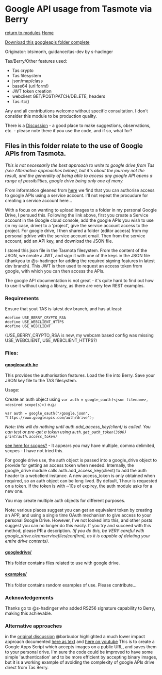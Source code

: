 # Google API usage from Tasmote via Berry

[return to modules](../README.md)
[Home](../../README.md)

[Download this googleapis folder complete](https://download-directory.github.io/?url=https://github.com/tasmota/Berry_playground/tree/main/modules/googleapis)

Originator: btsimonh, guidance/tas-dev by s-hadinger

Tas/Berry/Other features used:
* Tas crypto
* Tas filesystem
* json/map/class
* base64 (url form!)
* JWT token creation
* webclient GET/POST/PATCH/DELETE, headers
* Tas rtc()

Any and all contributions welcome without specific consultation.  I don't consider this module to be production quality.

There is a [Discussion](https://github.com/tasmota/Berry_playground/discussions/15) - a good place to make suggestions, observations, etc. - please note there if you use the code, and if so, what for?

## Files in this folder relate to the use of Google APIs from Tasmota.

_This is not necessarily the best approach to write to google drive from Tas (see Alternative approaches below), but it's about the journey not the result, and the generality of being able to access any google API opens a range of possibilities, google drive being only one of many._

From information gleaned from [here](https://medium.com/@nschairer/automating-google-drive-uploads-with-google-drive-api-curl-196989ffb6ce) we find that you can authorise access to google APIs using a service account.  I'll not repeat the procudure for creating a service account here...

With a focus on wanting to upload images to a folder in my personal Google Drive, I persued this.  Following the link above, first you create a Service account in the Google cloud console, add the google APIs you wish to use (in my case, drive) to a 'project', give the service account access to the project.  For google drive, I then shared a folder (editor access) from my personal gdrive with the service account email.  Then from the service account, add an API key, and download the JSON file.

I stored this json file in the Tasmota filesystem.  From the content of the JSON, we create a JWT, and sign it with one of the keys in the JSON file (thankyou to @s-hadinger for adding the required signing features in latest dev branch).  This JWT is then used to request an access token from google, with which you can then access the APIs.

The google API documentation is not great - it's quite hard to find out how to use it without using a library, as there are very few REST examples.

### Requirements

Ensure that yout TAS is latest dev branch, and has at least:
```
#define USE_BERRY_CRYPTO_RSA
#define USE_WEBCLIENT_HTTPS
#define USE_WEBCLIENT
```
(USE_BERRY_CRYPTO_RSA is new, my webcam based config was missing USE_WEBCLIENT, USE_WEBCLIENT_HTTPS?)

### Files:

#### [googleoauth.be](./googleoauth.be)
This provides the authorisation features.  Load the file into Berry.  Save your JSON key file to the TAS filesystem.

Usage:

Create an auth object using `var auth = google_oauth(<json filename>, <desired scope(s)>)` e.g.:

`var auth = google_oauth("/google.json", "https://www.googleapis.com/auth/drive");`

_Note: this will do nothing until auth.add_access_key(client) is called.  You can test or pre-get a token using `auth.get_oath_token(3600) print(auth.access_token)`_

[see here for scopes?](https://developers.google.com/identity/protocols/oauth2/scopes) - It appears you may have multiple, comma delimited, scopes - I have not tried this.

For google drive use, the auth object is passed into a google_drive object to provide for getting an access token when needed.  Internally, the google_drive module calls auth.add_access_key(client) to add the auth header to a webclient instance.  A new access_token is only obtained when required, so an auth object can be long lived.  By default, 1 hour is requested on a token.  If the token is with ~10s of expirey, the auth module asks for a new one.

You may create multiple auth objects for different purposes.

Note: various places suggest you can get an equivalent token by creating an APP, and using a single time OAuth mechanism to give access to your personal Google Drive.  However, I've not looked into this, and other posts suggest you can no longer do this easily.  If you try and succeed with this method, please PR a description. _(if you do this, be VERY careful with google_drive.cleanservicefiles(confirm), as it is capable of deleting your entire drive contents)._

#### [googledrive/](./googledrive/)

This folder contains files related to use with google drive.

#### [examples/](./examples/)

This folder contains random examples of use.  Please contribute...


### Acknowledgements

Thanks go to @s-hadinger who added RS256 signature capability to Berry, making this achievable.

### Alternative approaches

in the [original discussion](https://github.com/arendst/Tasmota/discussions/18758) @barbudor highlighted a much lower impact approach documented [here as text](https://www.electroniclinic.com/esp32-cam-send-images-to-google-drive-iot-security-camera/) and [here on youtube](https://youtu.be/9BOYOMEJXUg)
This is to create a Google Apps Script which accepts images on a public URL, and saves them to your personal drive.  I'm sure the code could be improved to have some simple 'authentication' and to be more efficient by accepting binary images, but it is a working example of avoiding the complexity of google APIs drive direct from Tas Berry.
